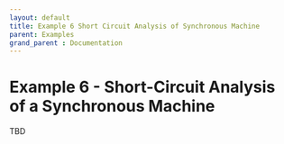 ```yaml
---
layout: default
title: Example 6 Short Circuit Analysis of Synchronous Machine
parent: Examples
grand_parent : Documentation
---
```


# Example 6 \- Short\-Circuit Analysis of a Synchronous Machine

TBD

